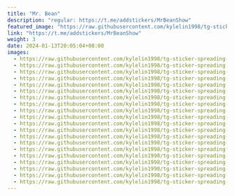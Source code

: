```yaml
---
title: "Mr. Bean"
description: "regular: https://t.me/addstickers/MrBeanShow"
featured_image: "https://raw.githubusercontent.com/kylelin1998/tg-sticker-spreading-worldwide-images/main/img/8d02125b-36e0-44b0-8881-4af960cf9ace.jpg"
link: "https://t.me/addstickers/MrBeanShow"
weight: 3
date: 2024-01-13T20:05:04+08:00
images:
  - https://raw.githubusercontent.com/kylelin1998/tg-sticker-spreading-worldwide-images/main/img/8d02125b-36e0-44b0-8881-4af960cf9ace.jpg
  - https://raw.githubusercontent.com/kylelin1998/tg-sticker-spreading-worldwide-images/main/img/ba980a16-cdf8-450e-923d-d696397bf82c.jpg
  - https://raw.githubusercontent.com/kylelin1998/tg-sticker-spreading-worldwide-images/main/img/2892f840-03a8-4bf1-904b-a50768ca04e0.jpg
  - https://raw.githubusercontent.com/kylelin1998/tg-sticker-spreading-worldwide-images/main/img/2f5552ef-7acd-4edc-b2aa-04193970ad3a.jpg
  - https://raw.githubusercontent.com/kylelin1998/tg-sticker-spreading-worldwide-images/main/img/89ad606b-df71-4138-9705-258a97aae8c3.jpg
  - https://raw.githubusercontent.com/kylelin1998/tg-sticker-spreading-worldwide-images/main/img/ca4dcbeb-9c1e-414c-bdfe-7210ee18508e.jpg
  - https://raw.githubusercontent.com/kylelin1998/tg-sticker-spreading-worldwide-images/main/img/5687f750-5300-4594-9282-eb4abfcbf1bc.jpg
  - https://raw.githubusercontent.com/kylelin1998/tg-sticker-spreading-worldwide-images/main/img/4d38fb46-d961-4551-b038-69e4894c1701.jpg
  - https://raw.githubusercontent.com/kylelin1998/tg-sticker-spreading-worldwide-images/main/img/4d0f3763-314b-461e-bdc5-920a4ba082ad.jpg
  - https://raw.githubusercontent.com/kylelin1998/tg-sticker-spreading-worldwide-images/main/img/04bac094-9adc-42e0-bc6a-a8a250c745ae.jpg
  - https://raw.githubusercontent.com/kylelin1998/tg-sticker-spreading-worldwide-images/main/img/d5446907-9d88-4a71-882d-819fb2442767.jpg
  - https://raw.githubusercontent.com/kylelin1998/tg-sticker-spreading-worldwide-images/main/img/9a388b03-2c57-4af9-9ca2-70138b0fce30.jpg
  - https://raw.githubusercontent.com/kylelin1998/tg-sticker-spreading-worldwide-images/main/img/7652929d-1db3-4b29-b25f-fef32f6a2735.jpg
  - https://raw.githubusercontent.com/kylelin1998/tg-sticker-spreading-worldwide-images/main/img/189b7c88-c32e-4f5d-892c-afddfa30e563.jpg
  - https://raw.githubusercontent.com/kylelin1998/tg-sticker-spreading-worldwide-images/main/img/0f209755-c26d-4fea-8730-032e012d4783.jpg
  - https://raw.githubusercontent.com/kylelin1998/tg-sticker-spreading-worldwide-images/main/img/49e29aff-0e73-449c-bf53-ce7f3e7c48e4.jpg
  - https://raw.githubusercontent.com/kylelin1998/tg-sticker-spreading-worldwide-images/main/img/e4c4ad2e-209b-404d-abf3-d6351cd3234a.jpg
  - https://raw.githubusercontent.com/kylelin1998/tg-sticker-spreading-worldwide-images/main/img/4709ad68-bac3-497a-8112-c5fad5ed35fc.jpg
  - https://raw.githubusercontent.com/kylelin1998/tg-sticker-spreading-worldwide-images/main/img/2413cc6a-d9a2-4741-b605-acae1ce5364d.jpg
  - https://raw.githubusercontent.com/kylelin1998/tg-sticker-spreading-worldwide-images/main/img/1e504359-72ee-4e32-be76-4fd364c6a253.jpg
---
```

